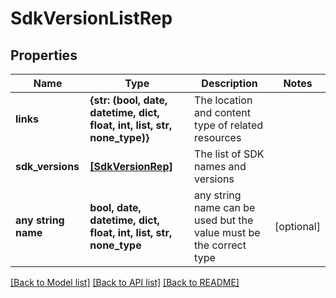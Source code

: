 # SdkVersionListRep


## Properties
Name | Type | Description | Notes
------------ | ------------- | ------------- | -------------
**links** | **{str: (bool, date, datetime, dict, float, int, list, str, none_type)}** | The location and content type of related resources | 
**sdk_versions** | [**[SdkVersionRep]**](SdkVersionRep.md) | The list of SDK names and versions | 
**any string name** | **bool, date, datetime, dict, float, int, list, str, none_type** | any string name can be used but the value must be the correct type | [optional]

[[Back to Model list]](../README.md#documentation-for-models) [[Back to API list]](../README.md#documentation-for-api-endpoints) [[Back to README]](../README.md)


